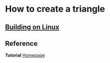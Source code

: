# How to create a triangle
## [Building on Linux](https://github.com/HugoNip/OpenGLLearning#building-on-linux)

## Reference
**Tutorial** [Homepage](http://www.opengl-tutorial.org/beginners-tutorials/tutorial-2-the-first-triangle/)    
